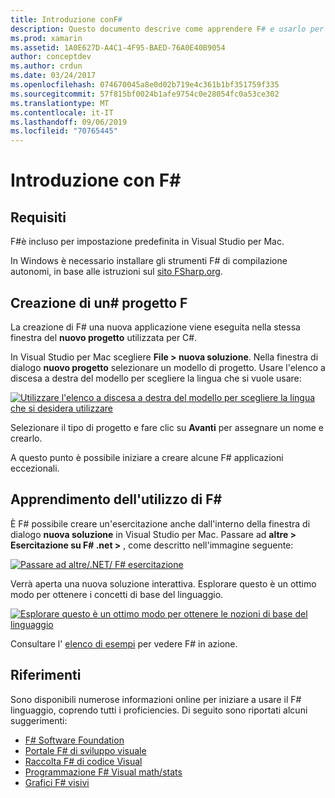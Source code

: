 ```yaml
---
title: Introduzione conF#
description: Questo documento descrive come apprendere F# e usarlo per creare applicazioni Novell con Visual Studio 2019 e Visual Studio per Mac.
ms.prod: xamarin
ms.assetid: 1A0E627D-A4C1-4F95-BAED-76A0E40B9054
author: conceptdev
ms.author: crdun
ms.date: 03/24/2017
ms.openlocfilehash: 074670045a8e0d02b719e4c361b1bf351759f335
ms.sourcegitcommit: 57f815bf0024b1afe9754c0e28054fc0a53ce302
ms.translationtype: MT
ms.contentlocale: it-IT
ms.lasthandoff: 09/06/2019
ms.locfileid: "70765445"
---
```

# <a name="getting-started-with-f35"></a>Introduzione con F&#35;

## <a name="requirements"></a>Requisiti

F#è incluso per impostazione predefinita in Visual Studio per Mac.

In Windows è necessario installare gli strumenti F# di compilazione autonomi, in base alle istruzioni sul [sito FSharp.org](http://fsharp.org/use/windows/).

## <a name="creating-an-f35-project"></a>Creazione di un&#35; progetto F

La creazione di F# una nuova applicazione viene eseguita nella stessa finestra del **nuovo progetto** utilizzata per C#.

In Visual Studio per Mac scegliere **File > nuova soluzione**. Nella finestra di dialogo **nuovo progetto** selezionare un modello di progetto. Usare l'elenco a discesa a destra del modello per scegliere la lingua che si vuole usare:

 [![](overview-images/choosefsharp.png "Utilizzare l'elenco a discesa a destra del modello per scegliere la lingua che si desidera utilizzare")](overview-images/choosefsharp.png#lightbox)

Selezionare il tipo di progetto e fare clic su **Avanti** per assegnare un nome e crearlo.

A questo punto è possibile iniziare a creare alcune F# applicazioni eccezionali.

## <a name="learning-to-use-f35"></a>Apprendimento dell'utilizzo di F&#35;

È F# possibile creare un'esercitazione anche dall'interno della finestra di dialogo **nuova soluzione** in Visual Studio per Mac. Passare ad **altre > Esercitazione su F# .net >** , come descritto nell'immagine seguente:

 [![](overview-images/fsharptutorial.png "Passare ad altre/.NET/ F# esercitazione")](overview-images/fsharptutorial.png#lightbox)

Verrà aperta una nuova soluzione interattiva. Esplorare questo è un ottimo modo per ottenere i concetti di base del linguaggio.

 [![](overview-images/newtutorial-sml.png "Esplorare questo è un ottimo modo per ottenere le nozioni di base del linguaggio")](overview-images/newtutorial.png#lightbox)

Consultare l' [elenco di esempi](~/cross-platform/platform/fsharp/samples.md) per vedere F# in azione.

## <a name="references"></a>Riferimenti

Sono disponibili numerose informazioni online per iniziare a usare il F# linguaggio, coprendo tutti i proficiencies. Di seguito sono riportati alcuni suggerimenti:

- [F# Software Foundation](http://fsharp.org)
- [Portale F# di sviluppo visuale](http://go.microsoft.com/fwlink/?LinkID=234174)
- [Raccolta F# di codice Visual](http://go.microsoft.com/fwlink/?LinkID=124614)
- [Programmazione F# Visual math/stats](http://go.microsoft.com/fwlink/?LinkId=235173)
- [Grafici F# visivi](http://go.microsoft.com/fwlink/?LinkId=235176)
